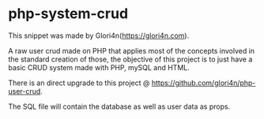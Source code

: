 # php-system-crud

This snippet was made by Glori4n(https://glori4n.com).

A raw user crud made on PHP that applies most of the concepts involved in the standard creation of those, the objective of this project is to just have a basic CRUD system made with PHP, mySQL and HTML.

There is an direct upgrade to this project @ https://github.com/glori4n/php-user-crud.

The SQL file will contain the database as well as user data as props.
